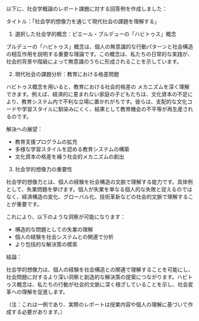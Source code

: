 以下に、社会学概論のレポート課題に対する回答例を作成しました：

タイトル：「社会学的想像力を通じて現代社会の課題を理解する」

1. 選択した社会学的概念：ピエール・ブルデューの「ハビトゥス」概念

ブルデューの「ハビトゥス」概念は、個人の無意識的な行動パターンと社会構造の相互作用を説明する重要な理論です。この概念は、私たちの日常的な実践が、社会的背景や階級によって無意識のうちに形成されることを示しています。

2. 現代社会の課題分析：教育における格差問題

ハビトゥス概念を用いると、教育における社会的格差の メカニズムを深く理解できます。例えば、経済的に恵まれない家庭の子どもたちは、文化資本の不足により、教育システム内で不利な立場に置かれがちです。彼らは、支配的な文化コードや学習スタイルに馴染みにくく、結果として教育機会の不平等が再生産されるのです。

解決への展望：
- 教育支援プログラムの拡充
- 多様な学習スタイルを認める教育システムの構築
- 文化資本の格差を補う社会的メカニズムの創出

3. 社会学的想像力の重要性

社会学的想像力とは、個人の経験を社会構造の文脈で理解する能力です。具体例として、失業問題を挙げます。個人が失業を単なる個人的な失敗と捉えるのではなく、経済構造の変化、グローバル化、技術革新などの社会的文脈で理解することが重要です。

これにより、以下のような洞察が可能になります：
- 構造的な問題としての失業の理解
- 個人の経験を社会システムとの関連で分析
- より包括的な解決策の模索

結論：

社会学的想像力は、個人の経験を社会構造との関連で理解することを可能にし、社会問題に対するより深い洞察と創造的な解決策の提案につながります。ハビトゥス概念は、私たちの行動が社会的文脈に深く根ざしていることを示し、社会変革への理解を促進します。

（注：これは一例であり、実際のレポートは授業内容や個人の理解に基づいて作成する必要があります。）